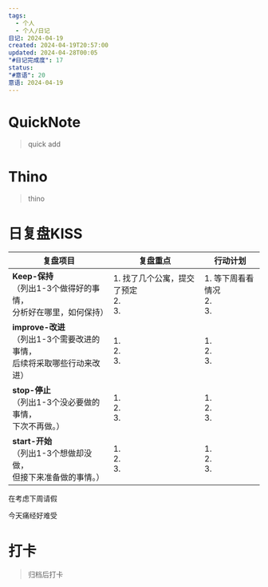 ```yaml
---
tags:
  - 个人
  - 个人/日记
日记: 2024-04-19
created: 2024-04-19T20:57:00
updated: 2024-04-28T00:05
"#日记完成度": 17
status: 
"#意语": 20
意语: 2024-04-19
---
```

# QuickNote
> quick add

# Thino
> thino

# 日复盘KISS
| **复盘项目**                                             | **复盘重点**                      | **行动计划**                 |
| ---------------------------------------------------- | ----------------------------- | ------------------------ |
| **Keep-保持**<br>（列出1-3个做得好的事情，<br>   分析好在哪里，如何保持）     | 1.  找了几个公寓，提交了预定<br>2. <br>3. | 1.  等下周看看情况<br>2. <br>3. |
| **improve-改进**<br>（列出1-3个需要改进的事情，<br>  后续将采取哪些行动来改进） | 1.  <br>2. <br>3.             | 1.  <br>2. <br>3.        |
| **stop-停止**<br>（列出1-3个没必要做的事情，<br>下次不再做。）            | 1.  <br>2. <br>3.             | 1.  <br>2. <br>3.        |
| **start-开始**<br>（列出1-3个想做却没做，<br>但接下来准备做的事情。）        | 1.  <br>2. <br>3.             | 1.  <br>2. <br>3.        |

在考虑下周请假

今天痛经好难受

# 打卡
> 归档后打卡


